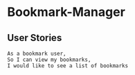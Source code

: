 # Bookmark-Manager


## User Stories

```
As a bookmark user,
So I can view my bookmarks,
I would like to see a list of bookmarks
```
